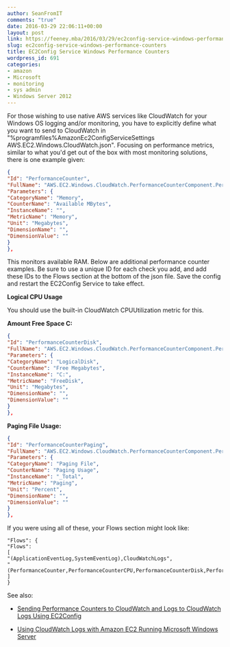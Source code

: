 ```yaml
---
author: SeanFromIT
comments: "true"
date: 2016-03-29 22:06:11+00:00
layout: post
link: https://feeney.mba/2016/03/29/ec2config-service-windows-performance-counters/
slug: ec2config-service-windows-performance-counters
title: EC2Config Service Windows Performance Counters
wordpress_id: 691
categories:
- amazon
- Microsoft
- monitoring
- sys admin
- Windows Server 2012
---
```


For those wishing to use native AWS services like CloudWatch for your Windows OS logging and/or monitoring, you have to explicitly define what you want to send to CloudWatch in "%programfiles%AmazonEc2ConfigServiceSettings
AWS.EC2.Windows.CloudWatch.json". Focusing on performance metrics, similar to what you'd get out of the box with most monitoring solutions, there is one example given:

```json
{
"Id": "PerformanceCounter",
"FullName": "AWS.EC2.Windows.CloudWatch.PerformanceCounterComponent.PerformanceCounterInputComponent,AWS.EC2.Windows.CloudWatch",
"Parameters": {
"CategoryName": "Memory",
"CounterName": "Available MBytes",
"InstanceName": "",
"MetricName": "Memory",
"Unit": "Megabytes",
"DimensionName": "",
"DimensionValue": ""
}
},
```

This monitors available RAM. Below are additional performance counter examples. Be sure to use a unique ID for each check you add, and add these IDs to the Flows section at the bottom of the json file. Save the config and restart the EC2Config Service to take effect.

**Logical CPU Usage**

You should use the built-in CloudWatch CPUUtilization metric for this.

**Amount Free Space C:**

```json
{
"Id": "PerformanceCounterDisk",
"FullName": "AWS.EC2.Windows.CloudWatch.PerformanceCounterComponent.PerformanceCounterInputComponent,AWS.EC2.Windows.CloudWatch",
"Parameters": {
"CategoryName": "LogicalDisk",
"CounterName": "Free Megabytes",
"InstanceName": "C:",
"MetricName": "FreeDisk",
"Unit": "Megabytes",
"DimensionName": "",
"DimensionValue": ""
}
},
```

**Paging File Usage:**

```json
{
"Id": "PerformanceCounterPaging",
"FullName": "AWS.EC2.Windows.CloudWatch.PerformanceCounterComponent.PerformanceCounterInputComponent,AWS.EC2.Windows.CloudWatch",
"Parameters": {
"CategoryName": "Paging File",
"CounterName": "Paging Usage",
"InstanceName": "_Total",
"MetricName": "Paging",
"Unit": "Percent",
"DimensionName": "",
"DimensionValue": ""
}
},
```

If you were using all of these, your Flows section might look like:

```
"Flows": {
"Flows":
[
"(ApplicationEventLog,SystemEventLog),CloudWatchLogs",
"(PerformanceCounter,PerformanceCounterCPU,PerformanceCounterDisk,PerformanceCounterPaging),CloudWatch"
]
}
```

See also:



	
  * [Sending Performance Counters to CloudWatch and Logs to CloudWatch Logs Using EC2Config](http://docs.aws.amazon.com/AWSEC2/latest/WindowsGuide/send_logs_to_cwl.html)

	
  * [Using CloudWatch Logs with Amazon EC2 Running Microsoft Windows Server](https://blogs.aws.amazon.com/application-management/post/Tx1KG4IKXZ94QFK/Using-CloudWatch-Logs-with-Amazon-EC2-Running-Microsoft-Windows-Server)


